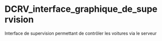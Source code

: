 # DCRV_interface_graphique_de_supervision
Interface de supervision permettant de contrôler les voitures via le serveur 
